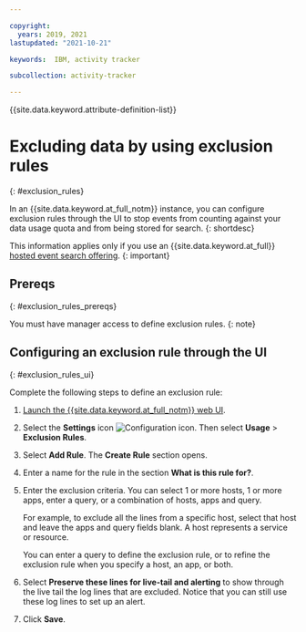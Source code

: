 ```yaml
---

copyright:
  years: 2019, 2021
lastupdated: "2021-10-21"

keywords:  IBM, activity tracker

subcollection: activity-tracker

---
```


{{site.data.keyword.attribute-definition-list}}

# Excluding data by using exclusion rules
{: #exclusion_rules}

In an {{site.data.keyword.at_full_notm}} instance, you can configure exclusion rules through the UI to stop events from counting against your data usage quota and from being stored for search.
{: shortdesc}

This information applies only if you use an {{site.data.keyword.at_full}} [hosted event search offering](/docs/activity-tracker?topic=activity-tracker-service_plan).
{: important}

## Prereqs
{: #exclusion_rules_prereqs}

You must have manager access to define exclusion rules.
{: note}


## Configuring an exclusion rule through the UI
{: #exclusion_rules_ui}

Complete the following steps to define an exclusion rule:

1. [Launch the {{site.data.keyword.at_full_notm}} web UI](/docs/services/activity-tracker?topic=activity-tracker-launch).

2. Select the **Settings** icon ![Configuration icon](images/admin.png "Admin icon"). Then select **Usage** &gt; **Exclusion Rules**. 

3. Select **Add Rule**. The **Create Rule** section opens.

4. Enter a name for the rule in the section **What is this rule for?**.

5. Enter the exclusion criteria. You can select 1 or more hosts, 1 or more apps, enter a query, or a combination of hosts, apps and query.

    For example, to exclude all the lines from a specific host, select that host and leave the apps and query fields blank. A host represents a service or resource.

    You can enter a query to define the exclusion rule, or to refine the exclusion rule when you specify a host, an app, or both.

6. Select **Preserve these lines for live-tail and alerting** to show through the live tail the log lines that are excluded. Notice that you can still use these log lines to set up an alert.

7. Click **Save**.


